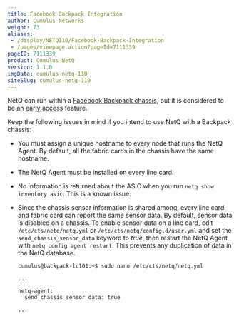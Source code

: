 ```yaml
---
title: Facebook Backpack Integration
author: Cumulus Networks
weight: 73
aliases:
 - /display/NETQ110/Facebook-Backpack-Integration
 - /pages/viewpage.action?pageId=7111339
pageID: 7111339
product: Cumulus NetQ
version: 1.1.0
imgData: cumulus-netq-110
siteSlug: cumulus-netq-110
---
```

NetQ can run within a [Facebook Backpack
chassis](https://cumulusnetworks.com/products/cumulus-express/getting-started/backpack/),
but it is considered to be an [early
access](/version/cumulus-netq-110/Early-Access-Features/) feature.

Keep the following issues in mind if you intend to use NetQ with a
Backpack chassis:

  - You must assign a unique hostname to every node that runs the NetQ
    Agent. By default, all the fabric cards in the chassis have the same
    hostname.

  - The NetQ Agent must be installed on every line card.

  - No information is returned about the ASIC when you run `netq show
    inventory asic`. This is a known issue.

  - Since the chassis sensor information is shared among, every line
    card and fabric card can report the same sensor data. By default,
    sensor data is disabled on a chassis. To enable sensor data on a
    line card, edit `/etc/cts/netq/netq.yml` or
    `/etc/cts/netq/config.d/user.yml` and set the
    `send_chassis_sensor_data` keyword to *true*, then restart the NetQ
    Agent with `netq config agent restart`. This prevents any
    duplication of data in the NetQ database.
    
        cumulus@backpack-lc101:~$ sudo nano /etc/cts/netq/netq.yml
         
        ...
         
        netq-agent:
          send_chassis_sensor_data: true
         
        ...

<article id="html-search-results" class="ht-content" style="display: none;">

</article>

<footer id="ht-footer">

</footer>
